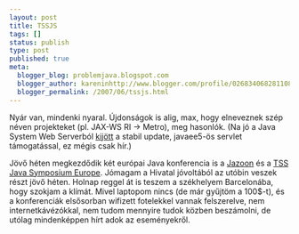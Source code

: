 ```yaml
---
layout: post
title: TSSJS
tags: []
status: publish
type: post
published: true
meta:
  blogger_blog: problemjava.blogspot.com
  blogger_author: kareninhttp://www.blogger.com/profile/02683406828110839343noreply@blogger.com
  blogger_permalink: /2007/06/tssjs.html
---
```

Nyár van, mindenki nyaral. Újdonságok is alig, max, hogy elneveznek szép néven
projekteket (pl. JAX-WS RI -> Metro), meg hasonlók. (Na jó a Java System Web
Serverból [kijött](http://blogs.sun.com/natarajan/entry/web_server_7_0u1_is) a
stabil update, javaee5-ös servlet támogatással, ez mégis csak hír.)

  
Jövő héten megkezdődik két európai Java konferencia is a
[Jazoon](http://www.jazoon.com) és a [TSS Java Symposium
Europe](http://javasymposium.techtarget.com/). Jómagam a Hivatal jóvoltából az
utóbin veszek részt jövő héten. Holnap reggel át is teszem a székhelyem
Barcelonába, hogy szokjam a klímát. Mivel laptopom nincs (de már gyűjtöm a
100$-t), és a konferenciák elsősorban wifizett fotelekkel vannak felszerelve,
nem internetkávézókkal, nem tudom mennyire tudok közben beszámolni, de utólag
mindenképpen hírt adok az eseményekről.

